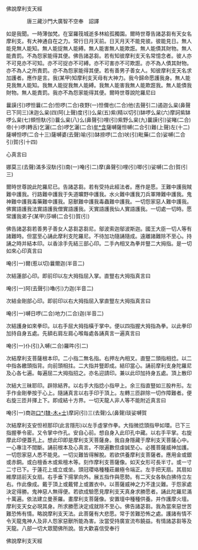 ﻿佛說摩利支天經

　　　　唐三藏沙門大廣智不空奉　詔譯


如是我聞。一時薄伽梵。在室羅筏城逝多林給孤獨園。爾時世尊告諸苾芻有天女名摩利支。有大神通自在之力。常行日月天前。日天月天不能見彼。彼能見日。無人能見無人能知。無人能捉無人能縛。無人能害無人能欺誑。無人能債其財物。無人能責罰。不為怨家能得其便。佛告諸苾芻。若有知彼摩利支天名常憶念者。彼人亦不可見亦不可知。亦不可捉亦不可縛。亦不可害亦不可欺誑。亦不為人債其財物。亦不為人之所責罰。亦不為怨家能得其便。若有善男子善女人。知彼摩利支天名求加護者。應作是言。我(某甲)知摩利支天母有大神力。我今歸命愿護我身。無人能見我無人能知。我無人能捉我無人能縛。我無人能害我無人能欺誑我。無人能債我財物。無人能責罰。我亦不為怨家能得其便。爾時世尊說陀羅尼曰

曩謨(引)啰怛曩(二合)怛啰(二合)夜野(一)怛儞也(二合)他(去聲引二)遏迦么枲(鼻聲已下同三)沫迦么枲(四)阿(上聲)度(引)么枲(五)紫(精以切引)缽啰么枲(六)摩訶紫缽啰么枲(七)頞怛馱(引)曩么枲(八)么(鼻聲引)哩(引)紫野么枲(九)曩謨(引)娑睹(二合)帝(十)啰(轉舌)乞灑(二合)啰乞灑(二合)[牟*含](引十一)薩嚩薩怛嚩(二合引)難(上聲)左(十二)薩嚩怛啰(二合十三)薩嚩婆(去聲)喻(引)缽捺啰(二合)吠(引)毗藥(二合)娑嚩(二合引)賀(引十四)

心真言曰

娜莫三(去聲)滿多沒馱(引)南(一)唵(引二)摩(鼻聲引)哩(引)唧(引)娑嚩(二合)賀(引三)

爾時世尊說此陀羅尼已。告諸苾芻。若有受持此經法者。應作是愿。王難中護我賊難中護我。行路難中護我于失道曠野中護我。水火難中護我刀兵軍陣難中護我。鬼神難中護我毒藥難中護我。惡獸難中護我毒蟲難中護我。一切怨家惡人難中護我。佛實語護我法實語護我僧實語護我。天實語護我仙人實語護我。一切處一切時。愿常護我弟子(某甲)莎嚩(二合引)賀(引)

佛告諸苾芻若善男子善女人苾芻苾芻尼。鄔波索迦鄔波斯迦。國王大臣一切人等有諸難時。但當至心誦此摩利支陀羅尼。不待加功隨誦隨成。遠離諸難除不至心。持誦之時并結本印。以香涂手先結三部心印。二手內相叉為拳并豎二大拇指。是一切如來心印真言曰

唵(引一)爾(惹以切)曩爾迦(半音二)

次結蓮部心印。即前印以左大拇指屈入掌。直豎右大拇指真言曰

唵(引一)阿(去聲引)嚕(引)力迦(半音二)

次結金剛部心印。即前印以右大拇指屈入掌直豎左大拇指真言曰

唵(引一)嚩日啰(二合)地力(二合)迦(半音二)

次結護身如來拳印。以右手屈大拇指橫于掌中。便以四指握大拇指為拳。以此拳印加持自身五處。先額右肩左肩心喉每處各誦真言一遍真言曰

唵(引一)仆(引)入嚩(二合)羅吽(引二)

次結摩利支菩薩根本印。二小指二無名指。右押左內相叉。直豎二頭指相捻。以二中指各繳頭指背。向前頭相拄。二大指并豎即成。結印當心。誦前摩利支身陀羅尼及心各七遍。每遍屈二大拇指招之。亦名迎請印。兼以此印加持身五處。頂上散印

次結大三昧耶印。辟除結界。以右手大指捻小指甲上。余三指直豎如三股杵形。左手作金剛拳按于心上。隨誦真言以右手印于頂上。左轉三匝辟除一切作障難者。便右旋三匝并揮上下。即成結十方界。一切天龍人非人等不能附近真言曰

唵(引一)商迦[口*(隸-木+士)](輕舌二)摩訶(引)三(去聲)么(鼻聲)琰娑嚩賀

次結摩利支安怛袒那印(此言隱形)以左手虛掌作拳。大指微捻頭指甲如環。已下三指握拳令密。又令掌中作孔。安自心前。想自身入此印孔中藏。以右手平掌。右旋摩此印便蓋孔上。想此印即是摩利支天菩薩身。我自身隱藏于摩利支天菩薩心中。一心專注不間斷。誦前根本及心真言。不限遍數但虔誠至心。必獲菩薩威神加護。一切怨家惡人悉不能見。一切災難皆得解脫。若欲供養摩利支菩薩者。應用金或銀或赤銅。或白檀香木或紫檀木等。刻作摩利支菩薩像。如天女形可長半寸。或一寸二寸已下。于蓮花上或立或坐。頭冠瓔珞種種莊嚴極令端正。左手把天扇。其扇如維摩詰前天女扇。右手垂下揚掌向外。展五指作與愿勢。有二天女各執白拂侍立左右。作此像成。戴于頂上或戴臂上或置衣中。以菩薩威神之力不逢災難。于怨家處決定得勝。鬼神惡人無得便。若欲成驗愿見摩利支天真身求勝愿者。誦此陀羅尼滿十萬遍。依法建立曼荼羅。畫摩利支菩薩像。安置壇中種種供養。并作護摩火壇。摩利支天女必現其身。所求勝愿決定成就除不至心。佛告諸苾芻。我為當來惡世苦難恐怖有情。略說摩利支天法。此菩薩有大悲愿。常于苦難恐怖之處。護諸有情不令天龍鬼神人及非人怨家惡獸所能為害。汝當受持廣宣流布饒益。有情諸苾芻等及天龍。八部一切大眾聞佛所說。皆大歡喜信受奉行

佛說摩利支天經
